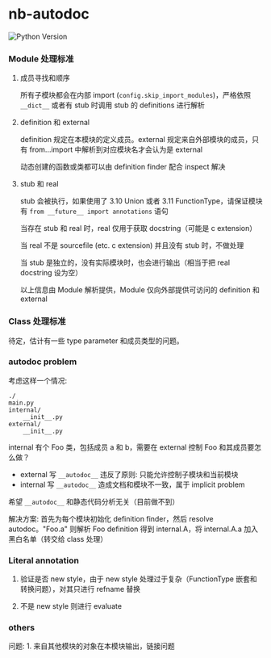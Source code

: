 # nb-autodoc

![Python Version](https://img.shields.io/badge/Python-3.9%2B-%233eca5f)

### Module 处理标准

1. 成员寻找和顺序

    所有子模块都会在内部 import (`config.skip_import_modules`)，严格依照 `__dict__` 或者有 stub 时调用 stub 的 definitions 进行解析

2. definition 和 external

    definition 规定在本模块的定义成员。external 规定来自外部模块的成员，只有 from...import 中解析到对应模块名才会认为是 external

    动态创建的函数或类都可以由 definition finder 配合 inspect 解决

3. stub 和 real

    stub 会被执行，如果使用了 3.10 Union 或者 3.11 FunctionType，请保证模块有 `from __future__ import annotations` 语句

    当存在 stub 和 real 时，real 仅用于获取 docstring（可能是 c extension）

    当 real 不是 sourcefile (etc. c extension) 并且没有 stub 时，不做处理

    当 stub 是独立的，没有实际模块时，也会进行输出（相当于把 real docstring 设为空）

    以上信息由 Module 解析提供，Module 仅向外部提供可访问的 definition 和 external

### Class 处理标准

待定，估计有一些 type parameter 和成员类型的问题。

### autodoc problem

考虑这样一个情况:

```
./
main.py
internal/
    __init__.py
external/
    __init__.py
```

internal 有个 Foo 类，包括成员 a 和 b，需要在 external 控制 Foo 和其成员要怎么做？

- external 写 `__autodoc__` 违反了原则: 只能允许控制子模块和当前模块
- internal 写 `__autodoc__` 造成文档和模块不一致，属于 implicit problem

希望 `__autodoc__` 和静态代码分析无关（目前做不到）

解决方案: 首先为每个模块初始化 definition finder，然后 resolve autodoc。"Foo.a" 则解析 Foo definition 得到 internal.A，将 internal.A.a 加入黑白名单（转交给 class 处理）

### Literal annotation

1. 验证是否 new style，由于 new style 处理过于复杂（FunctionType 嵌套和转换问题），对其只进行 refname 替换

2. 不是 new style 则进行 evaluate

### others

问题:
    1. 来自其他模块的对象在本模块输出，链接问题
